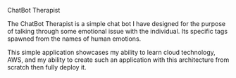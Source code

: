 ChatBot Therapist

The ChatBot Therapist is a simple chat bot I have designed for the purpose of talking through some emotional issue with the individual. Its specific tags spawned from the names of human emotions. 

This simple application showcases my ability to learn cloud technology, AWS, and my ability to create such an application with this architecture from scratch then fully deploy it.